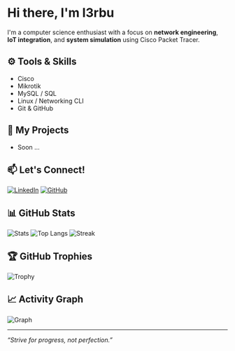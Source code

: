 # **Hi there, I'm l3rbu**

I'm a computer science enthusiast with a focus on **network engineering**, **IoT integration**, and **system simulation** using Cisco Packet Tracer.

## ⚙️ Tools & Skills
- Cisco
- Mikrotik
- MySQL / SQL
- Linux / Networking CLI
- Git & GitHub

## 🚀 My Projects
- Soon ...

## 📫 Let's Connect!
[![LinkedIn](https://img.shields.io/badge/LinkedIn-blue?style=flat&logo=linkedin)](https://linkedin.com/in/anasmifta)
[![GitHub](https://img.shields.io/badge/GitHub-grey?style=flat&logo=github)](https://github.com/l3rbu)

## 📊 GitHub Stats

![Stats](https://github-readme-stats.vercel.app/api?username=l3rbu&show_icons=true&theme=radical)
![Top Langs](https://github-readme-stats.vercel.app/api/top-langs/?username=l3rbu&layout=compact&theme=radical)
![Streak](https://github-readme-streak-stats.herokuapp.com/?user=l3rbu&theme=radical)

## 🏆 GitHub Trophies

![Trophy](https://github-profile-trophy.vercel.app/?username=l3rbu&theme=radical)

## 📈 Activity Graph

![Graph](https://github-readme-activity-graph.cyclic.app/graph?username=l3rbu&theme=react-dark)

---

_“Strive for progress, not perfection.”_
